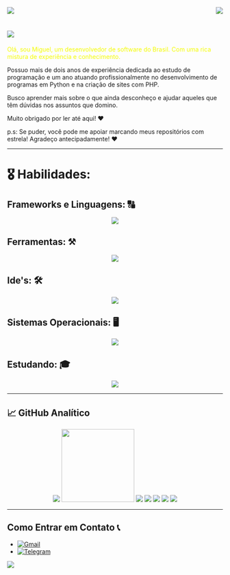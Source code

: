 <img align="center" src="https://capsule-render.vercel.app/api?type=waving&height=100&color=gradient&section=header">
<img align="right" src="https://visitor-badge.laobi.icu/badge?page_id=miguelsanzbr.visitor-badge&left_color=blue&right_color=red" />

# <img src="https://readme-typing-svg.demolab.com/?lines=Bem+Vindo+ao+meu+Perfil;Eu+espero+que+você+Goste!">


<p style="color: #f4fc03;">
Olá, sou Miguel, um desenvolvedor de software do Brasil. Com uma rica mistura de experiência e conhecimento.
  
Possuo mais de dois anos de experiência dedicada ao estudo de programação e um ano atuando profissionalmente no desenvolvimento de programas em Python e na criação de sites com PHP.

Busco aprender mais sobre o que ainda desconheço e ajudar aqueles que têm dúvidas nos assuntos que domino.

Muito obrigado por ler até aqui! ♥

p.s: Se puder, você pode me apoiar marcando meus repositórios com estrela! Agradeço antecipadamente! ♥
</p>

<hr>

# 🎖️ Habilidades:

## Frameworks e Linguagens: 🔠
<p align="center">
  <a href="https://skillicons.dev">
    <img src="https://skillicons.dev/icons?i=html,css,js,vue,bootstrap,php,laravel,py,java,bash"/>
  </a>
</p>

## Ferramentas: ⚒️
<p align="center">
  <a href="https://skillicons.dev">
    <img src="https://skillicons.dev/icons?i=docker,cloudflare,github,git,gitlab,azure,stackoverflow,powershell,notion,selenium,qt,nginx,npm"/>
  </a>
</p>

## Ide's: 🛠️
<p align="center">
  <a href="https://skillicons.dev">
    <img src="https://skillicons.dev/icons?i=neovim,vscodium,vscode,pycharm,eclipse,visualstudio"/>
  </a>
</p>

## Sistemas Operacionais: 🖥️
<p align="center">
  <a href="https://skillicons.dev">
    <img src="https://skillicons.dev/icons?i=arch,mint,debian,ubuntu,kali,linux,windows"/>
  </a>
</p>

## Estudando: 🎓
  <p align="center">
    <a href="https://skillicons.dev">
      <img src="https://skillicons.dev/icons?i=c,cmake,react,tailwind,ts,redhat,vim"/>
    </a>
  </p>
  
<hr>



## 📈 GitHub Analítico


<p align="center">
        <img src="https://streak-stats.demolab.com/?user=miguelsanzbr&theme=tokyonight"/>
        <img src="https://github-readme-activity-graph.vercel.app/graph?username=miguelsanzbr&theme=react-dark" width="170">
        <img src="https://github-profile-summary-cards.vercel.app/api/cards/profile-details?username=miguelsanzbr&theme=tokyonight">
        <img src="https://github-profile-summary-cards.vercel.app/api/cards/repos-per-language?username=miguelsanzbr&theme=tokyonight">
        <img src="https://github-profile-summary-cards.vercel.app/api/cards/most-commit-language?username=miguelsanzbr&theme=tokyonight">
        <img src="https://github-profile-summary-cards.vercel.app/api/cards/stats?username=miguelsanzbr&theme=tokyonight">
        <img src="https://github-profile-summary-cards.vercel.app/api/cards/productive-time?username=miguelsanzbr&theme=tokyonight">
  
</p>

<hr>

## Como Entrar em Contato 📞
- [![Gmail](https://img.shields.io/badge/Gmail-0F0F0F?style=for-the-badge&logo=gmail&logoColor=EA4335)](mailto:miguelsanzb.p@gmail.com)
- [![Telegram](https://img.shields.io/badge/Telegram-0F0F0F?style=for-the-badge&logo=telegram&logoColor=00CED1)](https://t.me/lkaizen)


<img align="center" src="https://capsule-render.vercel.app/api?type=waving&height=100&color=gradient&section=footer">

